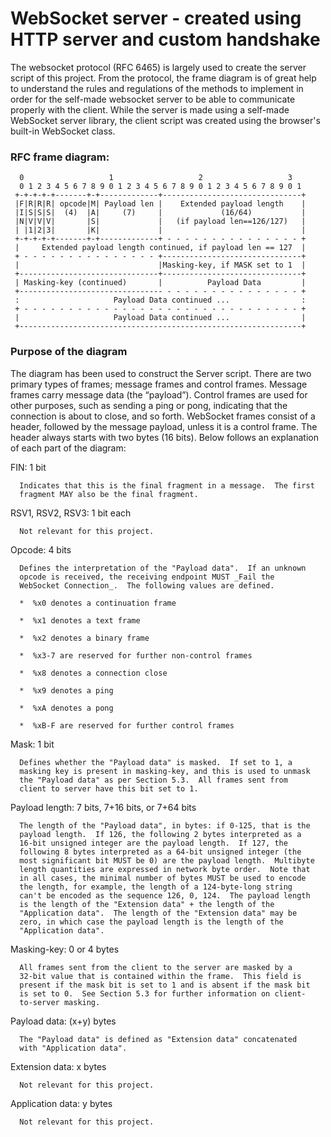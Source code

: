 # WebSocket server  - created using HTTP server and custom handshake

The websocket protocol (RFC 6465) is largely used to create the server script of this project. 
From the protocol, the frame diagram is of great help to understand the rules and regulations of 
the methods to implement in order for the self-made websocket server to be able to communicate 
properly with the client. While the server is made using a self-made WebSocket server library, 
the client script was created using the browser's built-in WebSocket class. 
### RFC frame diagram:
      0                   1                   2                   3
      0 1 2 3 4 5 6 7 8 9 0 1 2 3 4 5 6 7 8 9 0 1 2 3 4 5 6 7 8 9 0 1
     +-+-+-+-+-------+-+-------------+-------------------------------+
     |F|R|R|R| opcode|M| Payload len |    Extended payload length    |
     |I|S|S|S|  (4)  |A|     (7)     |             (16/64)           |
     |N|V|V|V|       |S|             |   (if payload len==126/127)   |
     | |1|2|3|       |K|             |                               |
     +-+-+-+-+-------+-+-------------+ - - - - - - - - - - - - - - - +
     |     Extended payload length continued, if payload len == 127  |
     + - - - - - - - - - - - - - - - +-------------------------------+
     |                               |Masking-key, if MASK set to 1  |
     +-------------------------------+-------------------------------+
     | Masking-key (continued)       |          Payload Data         |
     +-------------------------------- - - - - - - - - - - - - - - - +
     :                     Payload Data continued ...                :
     + - - - - - - - - - - - - - - - - - - - - - - - - - - - - - - - +
     |                     Payload Data continued ...                |
     +---------------------------------------------------------------+
### Purpose of the diagram
The diagram has been used to construct the Server script. 
There are two primary types of frames; message frames and control frames.
Message frames carry message data (the “payload”). Control frames are used for other purposes, 
such as sending a ping or pong, indicating that the connection is about to close, and so forth.
WebSocket frames consist of a header, followed by the message payload, unless it is a control frame. 
The header always starts with two bytes (16 bits). 
Below follows an explanation of each part of the diagram:

FIN:  1 bit

      Indicates that this is the final fragment in a message.  The first
      fragment MAY also be the final fragment.

RSV1, RSV2, RSV3:  1 bit each

      Not relevant for this project. 

Opcode:  4 bits

      Defines the interpretation of the "Payload data".  If an unknown
      opcode is received, the receiving endpoint MUST _Fail the
      WebSocket Connection_.  The following values are defined.

      *  %x0 denotes a continuation frame

      *  %x1 denotes a text frame

      *  %x2 denotes a binary frame

      *  %x3-7 are reserved for further non-control frames

      *  %x8 denotes a connection close

      *  %x9 denotes a ping

      *  %xA denotes a pong

      *  %xB-F are reserved for further control frames

Mask:  1 bit

      Defines whether the "Payload data" is masked.  If set to 1, a
      masking key is present in masking-key, and this is used to unmask
      the "Payload data" as per Section 5.3.  All frames sent from
      client to server have this bit set to 1.

Payload length:  7 bits, 7+16 bits, or 7+64 bits

      The length of the "Payload data", in bytes: if 0-125, that is the
      payload length.  If 126, the following 2 bytes interpreted as a
      16-bit unsigned integer are the payload length.  If 127, the
      following 8 bytes interpreted as a 64-bit unsigned integer (the
      most significant bit MUST be 0) are the payload length.  Multibyte
      length quantities are expressed in network byte order.  Note that
      in all cases, the minimal number of bytes MUST be used to encode
      the length, for example, the length of a 124-byte-long string
      can't be encoded as the sequence 126, 0, 124.  The payload length
      is the length of the "Extension data" + the length of the
      "Application data".  The length of the "Extension data" may be
      zero, in which case the payload length is the length of the
      "Application data".

Masking-key:  0 or 4 bytes

      All frames sent from the client to the server are masked by a
      32-bit value that is contained within the frame.  This field is
      present if the mask bit is set to 1 and is absent if the mask bit
      is set to 0.  See Section 5.3 for further information on client-
      to-server masking.

Payload data:  (x+y) bytes

      The "Payload data" is defined as "Extension data" concatenated
      with "Application data".

Extension data:  x bytes

      Not relevant for this project.

Application data:  y bytes

      Not relevant for this project.

